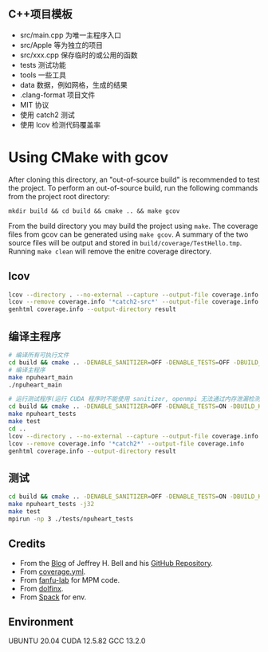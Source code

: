 ## C++项目模板
- src/main.cpp 为唯一主程序入口
- src/Apple 等为独立的项目
- src/xxx.cpp 保存临时的或公用的函数
- tests 测试功能
- tools 一些工具
- data 数据，例如网格，生成的结果
- .clang-format 项目文件
- MIT 协议
- 使用 catch2 测试
- 使用 lcov 检测代码覆盖率

# Using CMake with gcov

After cloning this directory, an "out-of-source build" is recommended to
test the project. To perform an out-of-source build, run the following commands
from the project root directory:

```
mkdir build && cd build && cmake .. && make gcov
```

From the build directory you may build the project using `make`. The coverage
files from gcov can be generated using `make gcov`. A summary of the two source
files will be output and stored in `build/coverage/TestHello.tmp`. Running
`make clean` will remove the enitre coverage directory.

## lcov
``` bash
lcov --directory . --no-external --capture --output-file coverage.info
lcov --remove coverage.info '*catch2-src*' --output-file coverage.info
genhtml coverage.info --output-directory result
```
## 编译主程序

```bash
# 编译所有可执行文件
cd build && cmake .. -DENABLE_SANITIZER=OFF -DENABLE_TESTS=OFF -DBUILD_KOKKOS_LIB=ON
# 编译主程序
make npuheart_main
./npuheart_main
```

```bash
# 运行测试程序(运行 CUDA 程序时不能使用 sanitizer, openmpi 无法通过内存泄漏检测)。
cd build && cmake .. -DENABLE_SANITIZER=OFF -DENABLE_TESTS=ON -DBUILD_KOKKOS_LIB=ON
make npuheart_tests
make test
cd ..
lcov --directory . --no-external --capture --output-file coverage.info
lcov --remove coverage.info '*catch2*' --output-file coverage.info
genhtml coverage.info --output-directory result
```

## 测试
``` bash
cd build && cmake .. -DENABLE_SANITIZER=OFF -DENABLE_TESTS=ON -DBUILD_KOKKOS_LIB=ON
make npuheart_tests -j32
make test
mpirun -np 3 ./tests/npuheart_tests
```

## Credits
- From the [Blog](https://github.com/jhbell/cmake-gcov) of Jeffrey H. Bell and his [GitHub Repository](https://jhbell.com/using-cmake-and-gcov).
- From [coverage.yml](https://github.com/ipc-sim/ipc-toolkit/blob/main/.github/workflows/coverage.yml).
- From [fanfu-lab](https://github.com/penn-graphics-research) for MPM code.
- From [dolfinx](https://github.com/FEniCS/dolfinx).
- From [Spack](https://github.com/spack/spack) for env.

## Environment
UBUNTU 20.04
CUDA   12.5.82
GCC    13.2.0